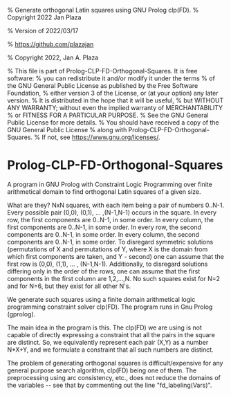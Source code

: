 % Generate orthogonal Latin squares using GNU Prolog clp(FD).
% Copyright 2022 Jan Plaza

% Version of 2022/03/17

% https://github.com/plazajan
                    
% Copyright 2022, Jan A. Plaza

% This file is part of Prolog-CLP-FD-Orthogonal-Squares. It is free software: 
% you can redistribute it and/or modify it under the terms 
% of the GNU General Public License as published by the Free Software Foundation, 
% either version 3 of the License, or (at your option) any later version. 
% It is distributed in the hope that it will be useful, 
% but WITHOUT ANY WARRANTY; without even the implied warranty of MERCHANTABILITY 
% or FITNESS FOR A PARTICULAR PURPOSE. 
% See the GNU General Public License for more details. 
% You should have received a copy of the GNU General Public License 
% along with Prolog-CLP-FD-Orthogonal-Squares. 
% If not, see https://www.gnu.org/licenses/.

# Prolog-CLP-FD-Orthogonal-Squares
A program in GNU Prolog with Constraint Logic Programming 
over finite arithmetical domain to find orthogonal Latin squares of a given size.

What are they?
NxN squares, with each item being a pair of numbers 0..N-1.
Every possible pair (0,0), (0,1), ... ,(N-1,N-1) occurs in the square.
In every row, the first components are 0..N-1, in some order.
In every column, the first components are 0..N-1, in some order.
In every row, the second components are 0..N-1, in some order.
In every column, the second components are 0..N-1, in some order.
To disregard symmetric solutions (permutations of X and permutations of Y,
where X is the domain from which first components are taken, and Y - second)
one can assume that the first row is (0,0), (1,1), ... , (N-1,N-1).
Additionally, to disregard solutions differing only in the order of the rows,
one can assume that the first components in the first column are 1,2,...,N.
No such squares exist for N=2 and for N=6, but they exist for all other N's.

We generate such squares using a finite domain arithmetical logic programming
constraint solver clp(FD). 
The program runs in Gnu Prolog (gprolog).

The main idea in the program is this.
The clp(FD) we are using is not capable of directly expressing a constraint 
that all the pairs in the square are distinct.
So, we equivalently represent each pair (X,Y) as a number N*X+Y,
and we formulate a constraint that all such numbers are distinct.

The problem of generating orthogonal squares is difficult/expensive for any 
general purpose search algorithm, clp(FD) being one of them.
The preprocessing using arc consistency, etc., does not reduce the domains
of the variables -- see that by commenting out the line "fd_labeling(Vars)".
